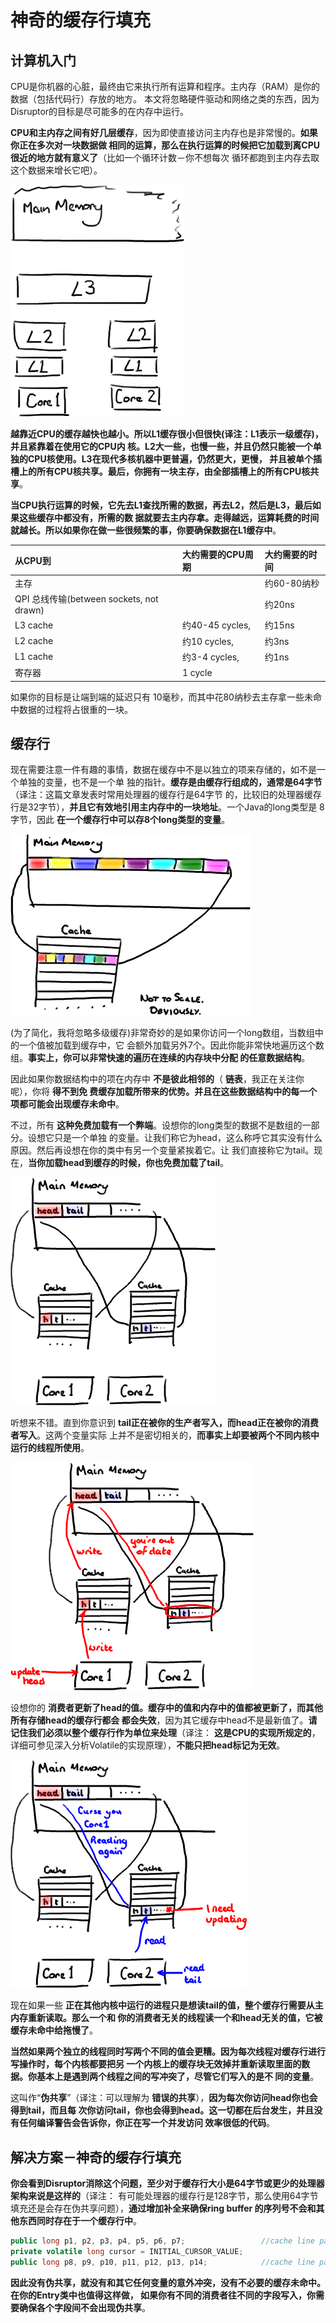 神奇的缓存行填充
================================================================================
## 计算机入门
CPU是你机器的心脏，最终由它来执行所有运算和程序。主内存（RAM）是你的数据（包括代码行）存放的地方。
本文将忽略硬件驱动和网络之类的东西，因为Disruptor的目标是尽可能多的在内存中运行。

**CPU和主内存之间有好几层缓存**，因为即使直接访问主内存也是非常慢的。**如果你正在多次对一块数据做
相同的运算，那么在执行运算的时候把它加载到离CPU很近的地方就有意义了**（比如一个循环计数－你不想每次
循环都跑到主内存去取这个数据来增长它吧）。

![缓存](img/9.png)

**越靠近CPU的缓存越快也越小。所以L1缓存很小但很快(译注：L1表示一级缓存)，并且紧靠着在使用它的CPU内
核。L2大一些，也慢一些，并且仍然只能被一个单独的CPU核使用。L3在现代多核机器中更普遍，仍然更大，更慢，
并且被单个插槽上的所有CPU核共享。最后，你拥有一块主存，由全部插槽上的所有CPU核共享**。

**当CPU执行运算的时候，它先去L1查找所需的数据，再去L2，然后是L3，最后如果这些缓存中都没有，所需的数
据就要去主内存拿。走得越远，运算耗费的时间就越长。所以如果你在做一些很频繁的事，你要确保数据在L1缓存中**。

| 从CPU到 | 大约需要的CPU周期 | 大约需要的时间 |
| :------------- | :------------- | :------------- |
| 主存 |  | 约60-80纳秒 |
| QPI 总线传输(between sockets, not drawn) |  | 约20ns |
| L3 cache | 约40-45 cycles, | 约15ns |
| L2 cache | 约10 cycles, | 约3ns |
| L1 cache | 约3-4 cycles, | 约1ns |
| 寄存器 | 1 cycle |  |

如果你的目标是让端到端的延迟只有 10毫秒，而其中花80纳秒去主存拿一些未命中数据的过程将占很重的一块。

## 缓存行
现在需要注意一件有趣的事情，数据在缓存中不是以独立的项来存储的，如不是一个单独的变量，也不是一个单
独的指针。**缓存是由缓存行组成的，通常是64字节**（译注：这篇文章发表时常用处理器的缓存行是64字节
的，比较旧的处理器缓存行是32字节），**并且它有效地引用主内存中的一块地址**。一个Java的long类型是
8字节，因此 **在一个缓存行中可以存8个long类型的变量**。

![缓存行](img/10.png)

(为了简化，我将忽略多级缓存)非常奇妙的是如果你访问一个long数组，当数组中的一个值被加载到缓存中，它
会额外加载另外7个。因此你能非常快地遍历这个数组。**事实上，你可以非常快速的遍历在连续的内存块中分配
的任意数据结构**。

因此如果你数据结构中的项在内存中 **不是彼此相邻的**（ **链表**，我正在关注你呢），你将 **得不到免
费缓存加载所带来的优势。并且在这些数据结构中的每一个项都可能会出现缓存未命中**。

不过，所有 **这种免费加载有一个弊端**。设想你的long类型的数据不是数组的一部分。设想它只是一个单独
的变量。让我们称它为head，这么称呼它其实没有什么原因。然后再设想在你的类中有另一个变量紧挨着它。让
我们直接称它为tail。现在，**当你加载head到缓存的时候，你也免费加载了tail**。

![缓存行](img/11.png)

听想来不错。直到你意识到 **tail正在被你的生产者写入，而head正在被你的消费者写入**。这两个变量实际
上并不是密切相关的，**而事实上却要被两个不同内核中运行的线程所使用**。

![缓存行２](img/12.png)

设想你的 **消费者更新了head的值。缓存中的值和内存中的值都被更新了，而其他所有存储head的缓存行都会
都会失效**，因为其它缓存中head不是最新值了。**请记住我们必须以整个缓存行作为单位来处理**（译注：
**这是CPU的实现所规定的**，详细可参见深入分析Volatile的实现原理），**不能只把head标记为无效**。

![缓存行3](img/13.png)

现在如果一些 **正在其他内核中运行的进程只是想读tail的值，整个缓存行需要从主内存重新读取。那么一个和
你的消费者无关的线程读一个和head无关的值，它被缓存未命中给拖慢了**。

**当然如果两个独立的线程同时写两个不同的值会更糟。因为每次线程对缓存行进行写操作时，每个内核都要把另
一个内核上的缓存块无效掉并重新读取里面的数据。你基本上是遇到两个线程之间的写冲突了，尽管它们写入的是不
同的变量**。

这叫作“**伪共享**”（译注：可以理解为 **错误的共享**），**因为每次你访问head你也会得到tail，而且每
次你访问tail，你也会得到head。这一切都在后台发生，并且没有任何编译警告会告诉你，你正在写一个并发访问
效率很低的代码**。

## 解决方案－神奇的缓存行填充
**你会看到Disruptor消除这个问题，至少对于缓存行大小是64字节或更少的处理器架构来说是这样的**（译注：
有可能处理器的缓存行是128字节，那么使用64字节填充还是会存在伪共享问题），**通过增加补全来确保ring buffer
的序列号不会和其他东西同时存在于一个缓存行中**。
```java
public long p1, p2, p3, p4, p5, p6, p7;                 //cache line padding
private volatile long cursor = INITIAL_CURSOR_VALUE;
public long p8, p9, p10, p11, p12, p13, p14;            //cache line padding
```
**因此没有伪共享，就没有和其它任何变量的意外冲突，没有不必要的缓存未命中。在你的Entry类中也值得这样做，
如果你有不同的消费者往不同的字段写入，你需要确保各个字段间不会出现伪共享**。
